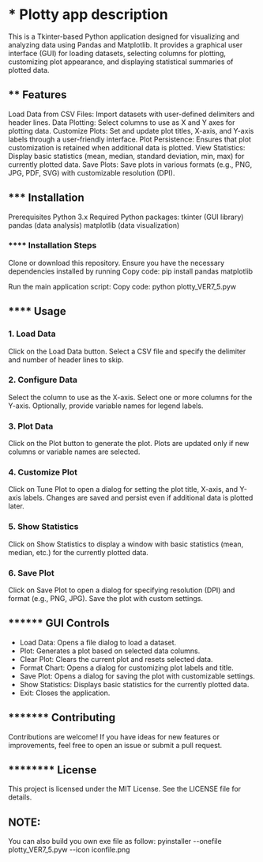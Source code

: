 # * Plotty app description
This is a Tkinter-based Python application designed for visualizing and analyzing data using Pandas and Matplotlib.
It provides a graphical user interface (GUI) for loading datasets, selecting columns for plotting, customizing plot appearance, and displaying statistical summaries of plotted data.

## ** Features
Load Data from CSV Files: Import datasets with user-defined delimiters and header lines.
Data Plotting: Select columns to use as X and Y axes for plotting data.
Customize Plots: Set and update plot titles, X-axis, and Y-axis labels through a user-friendly interface.
Plot Persistence: Ensures that plot customization is retained when additional data is plotted.
View Statistics: Display basic statistics (mean, median, standard deviation, min, max) for currently plotted data.
Save Plots: Save plots in various formats (e.g., PNG, JPG, PDF, SVG) with customizable resolution (DPI).

## *** Installation
Prerequisites
Python 3.x
Required Python packages:
tkinter (GUI library)
pandas (data analysis)
matplotlib (data visualization)

### **** Installation Steps
Clone or download this repository.
Ensure you have the necessary dependencies installed by running
Copy code: pip install pandas matplotlib

Run the main application script:
Copy code: python plotty_VER7_5.pyw

## **** Usage
### 1. Load Data
Click on the Load Data button.
Select a CSV file and specify the delimiter and number of header lines to skip.
### 2. Configure Data
Select the column to use as the X-axis.
Select one or more columns for the Y-axis.
Optionally, provide variable names for legend labels.
### 3. Plot Data
Click on the Plot button to generate the plot.
Plots are updated only if new columns or variable names are selected.
### 4. Customize Plot
Click on Tune Plot to open a dialog for setting the plot title, X-axis, and Y-axis labels.
Changes are saved and persist even if additional data is plotted later.
### 5. Show Statistics
Click on Show Statistics to display a window with basic statistics (mean, median, etc.) for the currently plotted data.
### 6. Save Plot
Click on Save Plot to open a dialog for specifying resolution (DPI) and format (e.g., PNG, JPG).
Save the plot with custom settings.

## ****** GUI Controls
- Load Data: Opens a file dialog to load a dataset.
- Plot: Generates a plot based on selected data columns.
- Clear Plot: Clears the current plot and resets selected data.
- Format Chart: Opens a dialog for customizing plot labels and title.
- Save Plot: Opens a dialog for saving the plot with customizable settings.
- Show Statistics: Displays basic statistics for the currently plotted data.
- Exit: Closes the application.

## ******* Contributing
Contributions are welcome! If you have ideas for new features or improvements,
feel free to open an issue or submit a pull request.

## ******** License
This project is licensed under the MIT License. See the LICENSE file for details.

## NOTE: 
You can also build you own exe file as follow: 
pyinstaller --onefile plotty_VER7_5.pyw --icon iconfile.png

